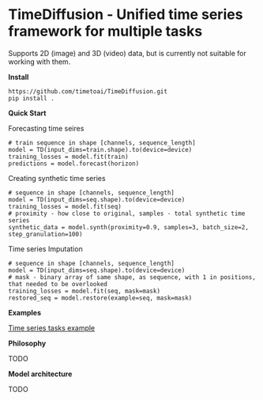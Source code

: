 # TimeDiffusion - Unified time series framework for multiple tasks

Supports 2D (image) and 3D (video) data, but is currently not suitable for working with them.

**Install**

```
https://github.com/timetoai/TimeDiffusion.git
pip install .
```


**Quick Start**

Forecasting time seires

```
# train sequence in shape [channels, sequence_length]
model = TD(input_dims=train.shape).to(device=device)
training_losses = model.fit(train)
predictions = model.forecast(horizon)
```

Creating synthetic time series

```
# sequence in shape [channels, sequence_length]
model = TD(input_dims=seq.shape).to(device=device)
training_losses = model.fit(seq)
# proximity - how close to original, samples - total synthetic time series
synthetic_data = model.synth(proximity=0.9, samples=3, batch_size=2, step_granulation=100)
```

Time series Imputation

```
# sequence in shape [channels, sequence_length]
model = TD(input_dims=seq.shape).to(device=device)
# mask - binary array of same shape, as sequence, with 1 in positions, that needed to be overlooked
training_losses = model.fit(seq, mask=mask)
restored_seq = model.restore(example=seq, mask=mask)
```

**Examples**

[Time series tasks example](./examples/example_1d_data.ipynb)

**Philosophy**

TODO

**Model architecture**

TODO
